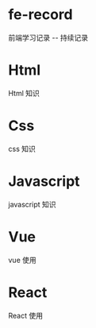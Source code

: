 # fe-record
前端学习记录 -- 持续记录

# Html
Html 知识

# Css
css 知识

# Javascript
javascript 知识

# Vue
vue 使用

# React 
React 使用




